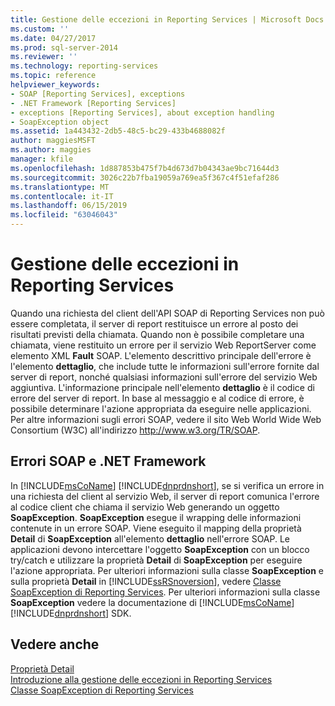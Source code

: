 ```yaml
---
title: Gestione delle eccezioni in Reporting Services | Microsoft Docs
ms.custom: ''
ms.date: 04/27/2017
ms.prod: sql-server-2014
ms.reviewer: ''
ms.technology: reporting-services
ms.topic: reference
helpviewer_keywords:
- SOAP [Reporting Services], exceptions
- .NET Framework [Reporting Services]
- exceptions [Reporting Services], about exception handling
- SoapException object
ms.assetid: 1a443432-2db5-48c5-bc29-433b4688082f
author: maggiesMSFT
ms.author: maggies
manager: kfile
ms.openlocfilehash: 1d887853b475f7b4d673d7b04343ae9bc71644d3
ms.sourcegitcommit: 3026c22b7fba19059a769ea5f367c4f51efaf286
ms.translationtype: MT
ms.contentlocale: it-IT
ms.lasthandoff: 06/15/2019
ms.locfileid: "63046043"
---
```

# <a name="handling-exceptions-in-reporting-services"></a>Gestione delle eccezioni in Reporting Services
  Quando una richiesta del client dell'API SOAP di Reporting Services non può essere completata, il server di report restituisce un errore al posto dei risultati previsti della chiamata. Quando non è possibile completare una chiamata, viene restituito un errore per il servizio Web ReportServer come elemento XML **Fault** SOAP. L'elemento descrittivo principale dell'errore è l'elemento **dettaglio**, che include tutte le informazioni sull'errore fornite dal server di report, nonché qualsiasi informazioni sull'errore del servizio Web aggiuntiva. L'informazione principale nell'elemento **dettaglio** è il codice di errore del server di report. In base al messaggio e al codice di errore, è possibile determinare l'azione appropriata da eseguire nelle applicazioni. Per altre informazioni sugli errori SOAP, vedere il sito Web World Wide Web Consortium (W3C) all'indirizzo http://www.w3.org/TR/SOAP.  
  
## <a name="soap-faults-and-the-net-framework"></a>Errori SOAP e .NET Framework  
 In [!INCLUDE[msCoName](../../includes/msconame-md.md)] [!INCLUDE[dnprdnshort](../../includes/dnprdnshort-md.md)], se si verifica un errore in una richiesta del client al servizio Web, il server di report comunica l'errore al codice client che chiama il servizio Web generando un oggetto **SoapException**. **SoapException** esegue il wrapping delle informazioni contenute in un errore SOAP. Viene eseguito il mapping della proprietà **Detail** di **SoapException** all'elemento **dettaglio** nell'errore SOAP. Le applicazioni devono intercettare l'oggetto **SoapException** con un blocco try/catch e utilizzare la proprietà **Detail** di **SoapException** per eseguire l'azione appropriata. Per ulteriori informazioni sulla classe **SoapException** e sulla proprietà **Detail** in [!INCLUDE[ssRSnoversion](../../includes/ssrsnoversion-md.md)], vedere [Classe SoapException di Reporting Services](soapexception-class/reporting-services-soapexception-class.md). Per ulteriori informazioni sulla classe **SoapException** vedere la documentazione di [!INCLUDE[msCoName](../../includes/msconame-md.md)] [!INCLUDE[dnprdnshort](../../includes/dnprdnshort-md.md)] SDK.  
  
## <a name="see-also"></a>Vedere anche  
 [Proprietà Detail](soapexception-class/detail-property.md)   
 [Introduzione alla gestione delle eccezioni in Reporting Services](introducing-exception-handling-in-reporting-services.md)   
 [Classe SoapException di Reporting Services](soapexception-class/reporting-services-soapexception-class.md)  
  
  
